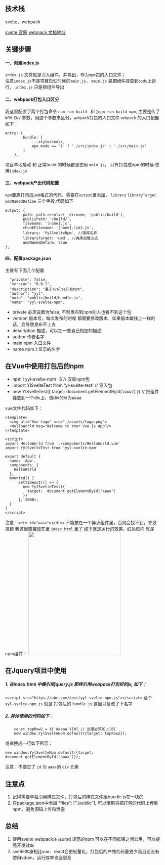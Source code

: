 ## 技术栈 
svelte、webpack

[svelte 官网](https://svelte.dev/examples/hello-world)
[webpack 文档地址](https://webpack.docschina.org/concepts/)
## 关键步骤
#### 一、创建index.js 
`index.js` 文件就是引入组件，并导出，作为`npm`包的入口文件；   
注意`index.js`不是项目启动时候的`main.js`， `main.js` 是把组件挂载到`body`上运行， `index.js` 只是把组件导出
#### 二、webpack打包入口区分
我这里配置了两个打包命令 `npm run build ` 和  `npm run build-npm`, 主要是传了`NPM_ENV` 参数，用这个参数来区分，`webpack`打包的入口文件
`webpack` 的入口配置如下：
```
entry: {
		bundle: [
			...stylesheets,
			npm_mode == '1' ? './src/index.js' : './src/main.js'
		]
	},
```
项目本地启动 和 正常build 的时候都是使用 `main.js`， 只有打包成npm的时候 使用`index.js`
#### 三、webpack产出代码配置
`npm`要想打包成`umd`格式的代码，需要在`output`里添加， `library`  `libraryTarget` `umdNamedDefine` 三个字段,代码如下
```
output: {
		path: path.resolve(__dirname, 'public/build'),
		publicPath: '/build/',
		filename: '[name].js',
		chunkFilename: '[name].[id].js',
		library: 'YylSvelteNpm', //类库名称
        libraryTarget: 'umd', //类库加载方式
        umdNamedDefine: true
},
```
#### 四、配置package.json
主要有下面几个配置
```
  "private": false, 
  "version": "0.0.1",
  "description": "基于svelte开发npm",
  "author": "yyl",
  "main": "public/build/bundle.js",
  "name": "yyl-svelte-npm",
```
- private 必须设置为false, 不然发布到npm别人也看不到这个包
- version 版本号，每次发布的时候 都需要修改版本，如果版本跟线上一样的话，会导致发布不上去
- description 描述，可以加一些自己相加的描述
- author 作者名字
- main npm 入口文件
- name npm上显示的名字

## 在Vue中使用打包后的npm
- npm i yyl-svelte-npm -S   // 安装npm包
- import YlSvelteTest from 'yl-svelte-test' // 导入包
-  new YlSvelteTest({
          target:  document.getElementById('aaaa')
        }) // 把组件挂载到一个div上，该div的id为aaaa

vue文件代码如下：
```
<template>
  <img alt="Vue logo" src="./assets/logo.png">
  <HelloWorld msg="Welcome to Your Vue.js App"/>
</template>

<script>
import HelloWorld from './components/HelloWorld.vue'
import YylSvelteTest from 'yyl-svelte-npm'

export default {
  name: 'App',
  components: {
    HelloWorld
  },
  mounted() {
      setTimeout(() => {
        new YylSvelteTest({
          target:  document.getElementById('aaaa')
        })
      }, 2000);
  }
}
</script>
```
注意：`<div id="aaaa"></div>` 不能放在一个异步组件里，否则会找不到，导致报错 我这里直接放在里 `index.html` 里了
如下就是运行的效果，红色框内 就是npm组件：
<img src="https://img2024.cnblogs.com/blog/872412/202403/872412-20240328151559948-1495444542.png" alt="" width="300" height="400">
## 在Jquery项目中使用
##### 1. 在index.html 中像引用jquery.js 那样引用webpack打包好的js, 如下：
`<script src="https://abc.com/test/yyl-svelte-npm.js"></script>`
这个`yyl-svelte-npm.js` 就是 打包后的 `bundle.js` 这里只是改了下名字

##### 2. 具体使用的代码如下：
```
    const topRow2 = $('#aaaa')[0] // 这里必须加上[0]
    new window.YylSvelteNpm.default({target: topRow2});
```
或者换成一行如下所示：
```
new window.YylSvelteNpm.default({target: document.getElementById('aaaa')});
```
注意：不要忘了 `id` 为 `aaaa`的 `div` 元素

## 注意点
1. 记得需要单独引用样式文件，打包后的样式文件跟bundle.js在一块的
2. 在package.json中添加 "files": ["./public"], 可以限制只把打包的代码上传到npm，避免源码上传和泄露

## 总结
1. 使用svelte webpack生成umd 规范的npm 可以在不同框架之间公用，可以提高开发效率
2. svelte本身相比vue、react会更轻量化，打包后的产物代码量更少而且还没有使用vdom，运行效率也会更高
